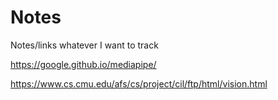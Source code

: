 # Notes 

Notes/links whatever I want to track

https://google.github.io/mediapipe/

https://www.cs.cmu.edu/afs/cs/project/cil/ftp/html/vision.html
